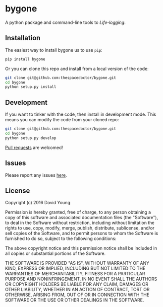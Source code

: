 # bygone

A python package and command-line tools to *Life-logging*.

## Installation

The easiest way to install bygone us to use `pip`:

```bash
pip install bygone
```

Or you can clone this repo and install from a local version of the code:

```bash
git clone git@github.com:thespacedoctor/bygone.git
cd bygone
python setup.py install
```

## Development

If you want to tinker with the code, then install in development mode. This means you can modify the code from your cloned repo:

```bash
git clone git@github.com:thespacedoctor/bygone.git
cd bygone
python setup.py develop
```

[Pull requests](https://github.com/thespacedoctor/bygone/pulls) are welcomed!

## Issues

Please report any issues [here](https://github.com/thespacedoctor/bygone/issues).

## License

Copyright (c) 2016 David Young

Permission is hereby granted, free of charge, to any person obtaining a copy of this software and associated documentation files (the "Software"), to deal in the Software without restriction, including without limitation the rights to use, copy, modify, merge, publish, distribute, sublicense, and/or sell copies of the Software, and to permit persons to whom the Software is furnished to do so, subject to the following conditions:

The above copyright notice and this permission notice shall be included in all copies or substantial portions of the Software.

THE SOFTWARE IS PROVIDED "AS IS", WITHOUT WARRANTY OF ANY KIND, EXPRESS OR IMPLIED, INCLUDING BUT NOT LIMITED TO THE WARRANTIES OF MERCHANTABILITY, FITNESS FOR A PARTICULAR PURPOSE AND NONINFRINGEMENT. IN NO EVENT SHALL THE AUTHORS OR COPYRIGHT HOLDERS BE LIABLE FOR ANY CLAIM, DAMAGES OR OTHER LIABILITY, WHETHER IN AN ACTION OF CONTRACT, TORT OR OTHERWISE, ARISING FROM, OUT OF OR IN CONNECTION WITH THE SOFTWARE OR THE USE OR OTHER DEALINGS IN THE SOFTWARE.





